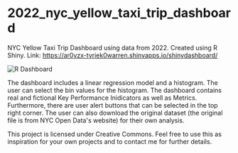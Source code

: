 # 2022_nyc_yellow_taxi_trip_dashboard
NYC Yellow Taxi Trip Dashboard using data from 2022. Created using R Shiny. Link: https://ar0yzx-tyriek0warren.shinyapps.io/shinydashboard/ 

![R Dashboard](https://github.com/Tyriek-cloud/2022_nyc_yellow_taxi_trip_dashboard/assets/62261407/0fecb2e4-f05a-43c7-83cb-af0265f39cd7)

The dashboard includes a linear regression model and a histogram. The user can select the bin values for the histogram.
The dashboard contains real and fictional Key Performance Inidicators as well as Metrics. Furthermore, there are user alert buttons that can be selected in the top right corner.
The user can also download the original dataset (the original file is from NYC Open Data's website) for their own analysis.

This project is licensed under Creative Commons. Feel free to use this as inspiration for your own projects and to contact me for further details.
